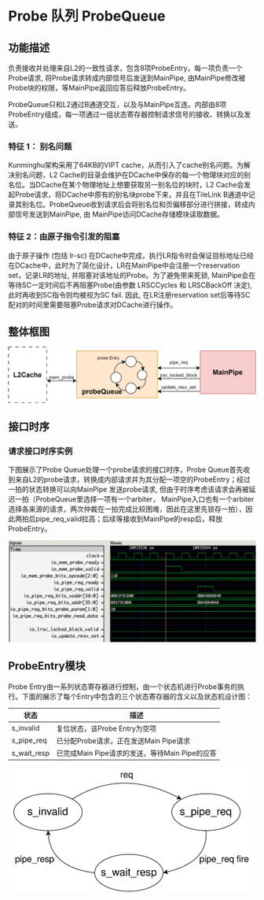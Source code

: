 # Probe 队列 ProbeQueue

## 功能描述
负责接收并处理来自L2的一致性请求，包含8项ProbeEntry，每一项负责一个Probe请求, 将Probe请求转成内部信号后发送到MainPipe, 由MainPipe修改被Probe块的权限，等MainPipe返回应答后释放ProbeEntry。

ProbeQueue只和L2通过B通道交互，以及与MainPipe互连。内部由8项ProbeEntry组成，每一项通过一组状态寄存器控制请求信号的接收、转换以及发送。

### 特征 1： 别名问题

Kunminghu架构采用了64KB的VIPT cache，从而引入了cache别名问题。为解决别名问题，L2 Cache的目录会维护在DCache中保存的每一个物理块对应的别名位。当DCache在某个物理地址上想要获取另一别名位的块时，L2 Cache会发起Probe请求，将DCache中原有的别名块probe下来，并且在TileLink B通道中记录其别名位。ProbeQueue收到请求后会将别名位和页偏移部分进行拼接，转成内部信号发送到MainPipe, 由 MainPipe访问DCache存储模块读取数据。

### 特征 2：由原子指令引发的阻塞

由于原子操作 (包括 lr-sc) 在DCache中完成，执行LR指令时会保证目标地址已经在DCache中，此时为了简化设计，LR在MainPipe中会注册一个reservation set，记录LR的地址, 并阻塞对该地址的Probe。为了避免带来死锁, MainPipe会在等待SC一定时间后不再阻塞Probe(由参数 LRSCCycles 和 LRSCBackOff 决定), 此时再收到SC指令则均被视为SC fail. 因此, 在LR注册reservation set后等待SC配对的时间里需要阻塞Probe请求对DCache进行操作。

## 整体框图

![ProbeSnoop流程图](./figure/DCache-ProbeSnoop.svg)



## 接口时序
### 请求接口时序实例

下图展示了Probe Queue处理一个probe请求的接口时序，Probe Queue首先收到来自L2的probe请求，转换成内部请求并为其分配一项空的ProbeEntry；经过一拍的状态转换可以向MainPipe 发送probe请求, 但由于时序考虑该请求会再被延迟一拍（ProbeQueue里选择一项有一个arbiter， MainPipe入口也有一个arbiter选择各来源的请求，两次仲裁在一拍完成比较困难，因此在这里先锁存一拍），因此两拍后pipe_req_valid拉高；后续等接收到MainPipe的resp后，释放ProbeEntry。

![ProbeSnoop时序](./figure/DCache-ProbeSnoop-Timing.png)

## ProbeEntry模块

Probe Entry由一系列状态寄存器进行控制，由一个状态机进行Probe事务的执行。下面的展示了每个Entry中包含的三个状态寄存器的含义以及状态机设计图：

| 状态              | 描述                                                     |
|-------------------|-----------------------------------------------------------|
| s_invalid         | 复位状态，该Probe Entry为空项                  |
| s_pipe_req      | 已分配Probe请求，正在发送Main Pipe请求           |
| s_wait_resp       | 已完成Main Pipe请求的发送，等待Main Pipe的应答 |

![ProbeEntry状态机](./figure/DCache-ProbeEntry.svg)

